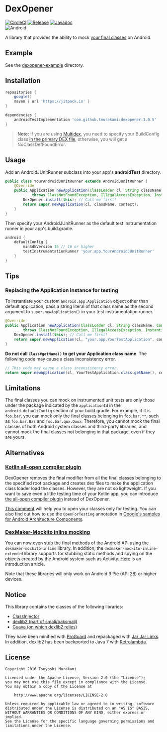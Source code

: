 # DexOpener

[![CircleCI](https://circleci.com/gh/tmurakami/dexopener.svg?style=shield)](https://circleci.com/gh/tmurakami/dexopener)
[![Release](https://jitpack.io/v/tmurakami/dexopener.svg)](https://jitpack.io/#tmurakami/dexopener)
[![Javadoc](https://img.shields.io/badge/Javadoc-1.0.5-brightgreen.svg)](https://jitpack.io/com/github/tmurakami/dexopener/1.0.5/javadoc/)<br>
![Android](https://img.shields.io/badge/Android-4.1%2B-blue.svg)

A library that provides the ability to mock
[your final classes](#limitations) on Android.

## Example

See the [dexopener-example](dexopener-example) directory.

## Installation

```groovy
repositories {
    google()
    maven { url 'https://jitpack.io' }
}

dependencies {
    androidTestImplementation 'com.github.tmurakami:dexopener:1.0.5'
}
```

> **Note:** If you are using
[Multidex](https://developer.android.com/studio/build/multidex.html?hl=en),
you need to specify your BuildConfig class
[in the primary DEX file](https://developer.android.com/studio/build/multidex.html?hl=en#keep),
otherwise, you will get a NoClassDefFoundError.

## Usage

Add an AndroidJUnitRunner subclass into your app's **androidTest**
directory.

```java
public class YourAndroidJUnitRunner extends AndroidJUnitRunner {
    @Override
    public Application newApplication(ClassLoader cl, String className, Context context)
            throws ClassNotFoundException, IllegalAccessException, InstantiationException {
        DexOpener.install(this); // Call me first!
        return super.newApplication(cl, className, context);
    }
}
```

Then specify your AndroidJUnitRunner as the default test instrumentation
runner in your app's build.gradle.

```groovy
android {
    defaultConfig {
        minSdkVersion 16 // 16 or higher
        testInstrumentationRunner 'your.app.YourAndroidJUnitRunner'
    }
}
```

## Tips

### Replacing the Application instance for testing

To instantiate your custom `android.app.Application` object other than
default application, pass a string literal of that class name as the
second argument to `super.newApplication()` in your test instrumentation
runner.

```java
@Override
public Application newApplication(ClassLoader cl, String className, Context context)
        throws ClassNotFoundException, IllegalAccessException, InstantiationException {
    DexOpener.install(this); // Call me first!
    return super.newApplication(cl, "your.app.YourTestApplication", context);
}
```

**Do not call `Class#getName()` to get your Application class name**.
The following code may cause a class inconsistency error.

```java
// This code may cause a class inconsistency error.
return super.newApplication(cl, YourTestApplication.class.getName(), context);
````

## Limitations

The final classes you can mock on instrumented unit tests are only those
under the package indicated by the `applicationId` in the
`android.defaultConfig` section of your build.gradle. For example, if it
is `foo.bar`, you can mock only the final classes belonging in
`foo.bar.**`, such as `foo.bar.Baz` and `foo.bar.qux.Quux`. Therefore,
you cannot mock the final classes of both Android system classes and
third-party libraries, and cannot mock the final classes not belonging
in that package, even if they are yours.

## Alternatives

### [Kotlin all-open compiler plugin](https://kotlinlang.org/docs/reference/compiler-plugins.html#all-open-compiler-plugin)

DexOpener removes the final modifier from all the final classes
belonging to the specified root package and creates dex files to make
the application class loader load the classes. However, they are not so
lightweight. If you want to save even a little testing time of your
Kotlin app, you can introduce [the all-open compiler plugin](https://kotlinlang.org/docs/reference/compiler-plugins.html#all-open-compiler-plugin)
instead of DexOpener.

[This comment](https://github.com/mockito/mockito/issues/1082#issuecomment-301646307)
will help you to open your classes only for testing. You can also find
out how to use the `OpenForTesting` annotation in [Google's samples for Android Architecture Components](https://github.com/googlesamples/android-architecture-components).

### [DexMaker-Mockito inline mocking](https://github.com/linkedin/dexmaker)

You can now even stub the final methods of the Android API using the
`dexmaker-mockito-inline` library. In addition, the
`dexmaker-mockito-inline-extended` library supports for stubbing static
methods and spying on the objects created by the Android system such as
Activity. [Here](https://medium.com/androiddevelopers/mock-final-and-static-methods-on-android-devices-b383da1363ad)
is an introduction article.

Note that these libraries will only work on Android 9 Pie (API 28) or
higher devices.

## Notice

This library contains the classes of the following libraries:

- [ClassInjector](https://github.com/tmurakami/classinjector)
- [dexlib2 (part of smali/baksmali)](https://github.com/JesusFreke/smali)
- [Guava (on which dexlib2 relies)](https://github.com/google/guava)

They have been minified with
[ProGuard](https://www.guardsquare.com/en/proguard) and repackaged with
[Jar Jar Links](https://github.com/pantsbuild/jarjar). In addition,
dexlib2 has been backported to Java 7 with
[Retrolambda](https://github.com/orfjackal/retrolambda).

## License

```
Copyright 2016 Tsuyoshi Murakami

Licensed under the Apache License, Version 2.0 (the "License");
you may not use this file except in compliance with the License.
You may obtain a copy of the License at

    http://www.apache.org/licenses/LICENSE-2.0

Unless required by applicable law or agreed to in writing, software
distributed under the License is distributed on an "AS IS" BASIS,
WITHOUT WARRANTIES OR CONDITIONS OF ANY KIND, either express or implied.
See the License for the specific language governing permissions and
limitations under the License.
```
